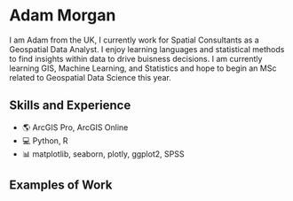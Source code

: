 # Adam Morgan
I am Adam from the UK, I currently work for Spatial Consultants as a Geospatial Data Analyst. I enjoy learning languages and statistical methods to find insights within data to drive buisness decisions. I am currently learning GIS, Machine Learning, and Statistics and hope to begin an MSc related to Geospatial Data Science this year.  

## Skills and Experience
* 🌎 ArcGIS Pro, ArcGIS Online
* 💻 Python, R
* 📊 matplotlib, seaborn, plotly, ggplot2, SPSS

## Examples of Work




